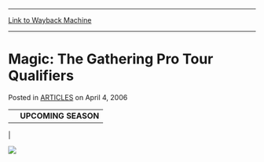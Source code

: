 
---
[Link to Wayback Machine](https://web.archive.org/web/20150828070949/http://magic.wizards.com/en/articles/archive/magic-gathering-pro-tour-qualifiers-2006-04-04)

[_metadata_:description]:- "UPCOMING SEASON Pro Tour Born of the Gods in Valencia Season runs August 17 – December 1, 2013 Schedules and Information Pro Tour Journey into Nyx in Atlanta"
[_metadata_:generator]:- "Drupal 7 (http://drupal.org)"
[_metadata_:node]:- "185646"
[_metadata_:publish_date]:- "2006-04-04"
[_metadata_:source]:- "div-main-content"
[_metadata_:title]:- "Magic: The Gathering Pro Tour Qualifiers"
[_metadata_:wayback_capture_timestamp]:- "2015-08-28 07:09:49"
[_metadata_:wayback_raw_url]:- "https://web.archive.org/web/20150828070949id_/http://magic.wizards.com/en/articles/archive/magic-gathering-pro-tour-qualifiers-2006-04-04"
[_metadata_:wayback_url]:- "http://magic.wizards.com/en/articles/archive/magic-gathering-pro-tour-qualifiers-2006-04-04"
---


Magic: The Gathering Pro Tour Qualifiers
========================================



 Posted in [ARTICLES](/en/articles)
 on April 4, 2006 











|  |  |
| --- | --- |
| | **UPCOMING SEASON** |
 |

![](https://media.wizards.com/legacy//mtg/images/daily/events/ptq_280.jpg)  
 




